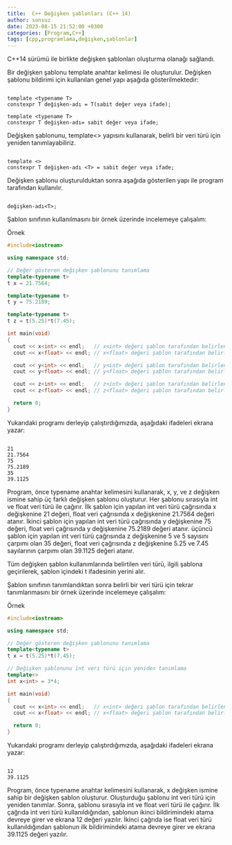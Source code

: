```yaml
---
title:  C++ Değişken şablonları (C++ 14)
author: sonsuz
date: 2023-08-15 21:52:00 +0300
categories: [Program,C++]
tags: [cpp,programlama,değişken,şablonlar]
---
```



C++14 sürümü ile birlikte değişken şablonları oluşturma olanağı sağlandı.

Bir değişken şablonu template anahtar kelimesi ile oluşturulur. Değişken şablonu bildirimi için kullanılan genel yapı aşağıda gösterilmektedir:

```

template <typename T>
constexpr T değişken-adı = T(sabit değer veya ifade);

template <typename T>
constexpr T değişken-adı= sabit değer veya ifade;

```

Değişken şablonunu, template<> yapısını kullanarak, belirli bir veri türü için yeniden tanımlayabiliriz.

```

template <>
constexpr T değişken-adı <T> = sabit değer veya ifade;

```

Değişken şablonu oluşturulduktan sonra aşağıda gösterilen yapı ile program tarafından kullanılır.

```

değişken-adı<T>;

```

Şablon sınıfının kullanılmasını bir örnek üzerinde incelemeye çalışalım:

Örnek

```c++
#include<iostream>

using namespace std;

// Değer gösteren değişken şablonunu tanımlama
template<typename t>
t x = 21.7564;

template<typename t>
t y = 75.2189;

template<typename t>
t z = t(5.25)*t(7.45);

int main(void)
{
  cout << x<int> << endl;   // x<int> değeri şablon tarafından belirlenen int bir değişkendir.
  cout << x<float> << endl; // x<float> değeri şablon tarafından belirlenen float bir değişkendir.

  cout << y<int> << endl;   // y<int> değeri şablon tarafından belirlenen int bir değişkendir.
  cout << y<float> << endl; // y<float> değeri şablon tarafından belirlenen float bir değişkendir.

  cout << z<int> << endl;   // z<int> değeri şablon tarafından belirlenen int bir değişkendir.
  cout << z<float> << endl; // z<float> değeri şablon tarafından belirlenen float bir değişkendir.

  return 0;
}


```

Yukarıdaki programı derleyip çalıştırdığımızda, aşağıdaki ifadeleri ekrana yazar:

```

21
21.7564
75
75.2189
35
39.1125

```

Program, önce typename anahtar kelimesini kullanarak, x, y, ve z değişken ismine sahip üç farklı değişken şablonu oluşturur. Her şablonu sırasıyla int ve float veri türü ile çağırır. İlk şablon için yapılan int veri türü çağrısında x<int> değişkenine 21 değeri, float veri çağrısında x<float> değişkenine 21.7564 değeri atanır. İkinci şablon için yapılan int veri türü çağrısında y<int> değişkenine 75 değeri, float veri çağrısında y<float> değişkenine 75.2189 değeri atanır. üçüncü şablon için yapılan int veri türü çağrısında z<int> değişkenine 5 ve 5 sayısını çarpımı olan 35 değeri, float veri çağrısında z<float> değişkenine 5.25 ve 7.45 sayılarının çarpımı olan 39.1125 değeri atanır.

Tüm değişken şablon kullanımlarında belirtilen veri türü, ilgili şablona geçirilerek, şablon içindeki t ifadesinin yerini alır.

Şablon sınıfının tanımlandıktan sonra belirli bir veri türü için tekrar tanımlanmasını bir örnek üzerinde incelemeye çalışalım:

Örnek

```c++
#include<iostream>

using namespace std;

// Değer gösteren değişken şablonunu tanımlama
template<typename t>
t x = t(5.25)*t(7.45);

// Değişken şablonunu int veri türü için yeniden tanımlama
template<>
int x<int> = 3*4;

int main(void)
{
  cout << x<int> << endl;   // x<int> değeri şablon tarafından belirlenen int bir değişkendir.
  cout << x<float> << endl; // x<float> değeri şablon tarafından belirlenen float bir değişkendir.

  return 0;
}


```

Yukarıdaki programı derleyip çalıştırdığımızda, aşağıdaki ifadeleri ekrana yazar:

```

12
39.1125

```

Program, önce typename anahtar kelimesini kullanarak, x değişken ismine sahip bir değişken şablon oluşturur. Oluşturduğu şablonu int veri türü için yeniden tanımlar. Sonra, şablonu sırasıyla int ve float veri türü ile çağırır. İlk çağrıda int veri türü kullanıldığından, şablonun ikinci bildirimindeki atama devreye girer ve ekrana 12 değeri yazılır. İkinci çağrıda ise float veri türü kullanıldığından şablonun ilk bildirimindeki atama devreye girer ve ekrana 39.1125 değeri yazılır.

